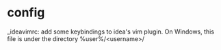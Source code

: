 # config
_ideavimrc: add some keybindings to idea's vim plugin. On Windows, this file is under the directory %user%/&lt;username&gt;/

